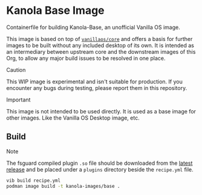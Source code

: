 # Kanola Base Image

Containerfile for building Kanola-Base, an unofficial Vanilla OS image.

This image is based on top of [`vanillaos/core`](https://github.com/Vanilla-OS/core-image/pkgs/container/core) and offers a basis for further images to be built without any included desktop of its own.
It is intended as an intermediary between upstream core and the downstream images of this Org, to allow any major build issues to be resolved in one place.

> [!CAUTION]
> This WIP image is experimental and isn't suitable for production. If you encounter any bugs during testing, please report them in this repository.

> [!IMPORTANT]
> This image is not intended to be used directly. It is used as a base image for other images.
> Like the Vanilla OS Desktop image, etc.

## Build

> [!NOTE]
> The fsguard compiled plugin `.so` file should be downloaded from the [latest release](https://github.com/Vanilla-OS/vib-fsguard/releases/latest) and be placed under a `plugins` directory beside the `recipe.yml` file.

```bash
vib build recipe.yml
podman image build -t kanola-images/base .
```
